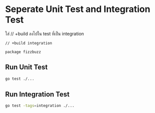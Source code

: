 # Seperate Unit Test and Integration Test

ใส่ // +build ลงไปใน test ที่เป็น integration

```golang
// +build integration

package fizzbuzz
```

## Run Unit Test

```bash
go test ./...
```

## Run Integration Test

```bash
go test -tags=integration ./...
```